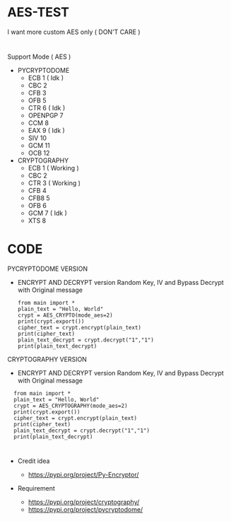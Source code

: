 # AES-TEST
I want more custom AES only ( DON'T CARE )
#
Support Mode ( AES )
* PYCRYPTODOME
  * ECB 1 ( Idk )
  * CBC 2
  * CFB 3
  * OFB 5
  * CTR 6 ( Idk )
  * OPENPGP 7
  * CCM 8
  * EAX 9 ( Idk )
  * SIV 10
  * GCM 11
  * OCB 12
* CRYPTOGRAPHY
  * ECB 1 ( Working )
  * CBC 2
  * CTR 3 ( Working )
  * CFB 4
  * CFB8 5
  * OFB 6
  * GCM 7 ( Idk )
  * XTS 8
# CODE

PYCRYPTODOME VERSION
 * ENCRYPT AND DECRYPT version Random Key, IV and Bypass Decrypt with Original message
   ```
   from main import *
   plain_text = "Hello, World"
   crypt = AES_CRYPTO(mode_aes=2)
   print(crypt.export())
   cipher_text = crypt.encrypt(plain_text)
   print(cipher_text)
   plain_text_decrypt = crypt.decrypt("1","1")
   print(plain_text_decrypt)
   ```
CRYPTOGRAPHY VERSION
 * ENCRYPT AND DECRYPT version Random Key, IV and Bypass Decrypt with Original message
 ```
   from main import *
   plain_text = "Hello, World"
   crypt = AES_CRYPTOGRAPHY(mode_aes=2)
   print(crypt.export())
   cipher_text = crypt.encrypt(plain_text)
   print(cipher_text)
   plain_text_decrypt = crypt.decrypt("1","1")
   print(plain_text_decrypt)
   ```
#
* Credit idea
  * https://pypi.org/project/Py-Encryptor/

* Requirement
  * https://pypi.org/project/cryptography/
  * https://pypi.org/project/pycryptodome/
